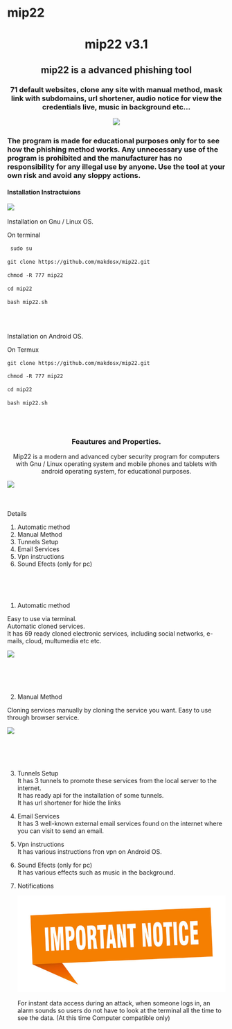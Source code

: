 # mip22

 <h1 align="center"> mip22 v3.1 </h1>
 
 <h2 align="center"> mip22 is a advanced phishing tool </h2>
 
 <h3 align="center"> 71 default websites, clone any site with manual method, mask link with subdomains,
url shortener, audio notice for view the credentials live, music in background etc...  </h3>

<p align="center">
<img src="sc/logo.png">  </br>
</p>


<h3>

The program is made for educational purposes only for to see how the phishing method works.
Any unnecessary use of the program is prohibited and the manufacturer has no responsibility for any illegal use by anyone.
Use the tool at your own risk and avoid any sloppy actions.

 </h3>


<h4> Installation Instractuions </h4>

<img src="sc/os.png">

<p>

Installation on Gnu / Linux OS. </br>

On terminal </br>

```diff
 sudo su 
```

```diff
git clone https://github.com/makdosx/mip22.git
```
```diff
chmod -R 777 mip22 
```

```diff
cd mip22
```

```diff
bash mip22.sh
```

</br> </br>


Installation on Android OS. </br>

On Termux </br>

```diff
git clone https://github.com/makdosx/mip22.git
```

```diff
chmod -R 777 mip22 
```

```diff
cd mip22 
```

```diff
bash mip22.sh
```

</br> </br>

</p>



<h3 align="center">
Feautures and Properties.
</h3>

<p align="center">
Mip22 is a modern and advanced cyber security program for computers with Gnu / Linux operating system and mobile phones and tablets with android operating system, for educational purposes.
</p>

 
<img src="sc/sc_new2.png"> <br/> <br/> <br/>

 
<p>
 
Details
 
1) Automatic method
2) Manual Method
3) Tunnels Setup 
4) Email Services
5) Vpn instructions
6) Sound Efects (only for pc)
 
</p>

<br/> <br/> <br/> 

<p>
 
1) Automatic method

Easy to use via terminal. </br>
Automatic cloned services. </br>
It has 69 ready cloned electronic services, including social networks, e-mails, cloud, multumedia etc etc. </br>
 
<img src="sc/sc_auto.gif">
</p>

<br/> <br/> <br/> 

<p>
 
2) Manual Method 
 
Cloning services manually by cloning the service you want.
Easy to use through browser service.
 
<img src="sc/sc_manual.gif">

<p> 
 
<br/> <br/> <br/>  


<p>


3) Tunnels Setup </br>
   It has 3 tunnels to promote these services from the local server to the internet. </br>
   It has ready api for the installation of some tunnels.  </br>
   It has url shortener for hide the links </br>


4) Email Services </br>
   It has 3 well-known external email services found on the internet where you can visit to send an email. </br>



5) Vpn instructions </br>
   It has various instructions fron vpn on Android OS. </br>



6) Sound Efects (only for pc) </br> 
   It has various effects such as music in the background. </br> 
 
 
7) Notifications
    
   <img src="sc/notice.jpeg"> 

   For instant data access during an attack, when someone logs in, an alarm sounds so users do not have to look at      the terminal all the time to see the data. 
   (At this time Computer compatible only)

</p> 
